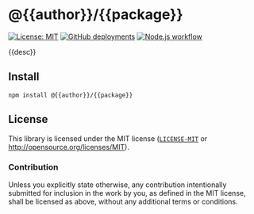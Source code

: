 # @{{author}}/{{package}}

[![License: MIT](https://img.shields.io/badge/License-MIT-blue.svg?style=flat-square)](https://opensource.org/licenses/MIT)
[![GitHub deployments](https://img.shields.io/github/deployments/{{author}}/{{package}}/github-pages?label=deploy&style=flat-square)](https://github.com/{{author}}/{{package}}/deployments/activity_log?environment=github-pages)
[![Node.js workflow](https://img.shields.io/github/actions/workflow/status/neoncitylights/types/.github/workflows/main.yml?style=flat-square)](https://github.com/{{author}}/{{package}}/actions/workflows/main.yml)

{{desc}}

## Install

```shell
npm install @{{author}}/{{package}}
```

## License

This library is licensed under the MIT license ([`LICENSE-MIT`](./LICENSE) or http://opensource.org/licenses/MIT).

### Contribution

Unless you explicitly state otherwise, any contribution intentionally submitted for inclusion in the work by you, as defined in the MIT license, shall be licensed as above, without any additional terms or conditions.
